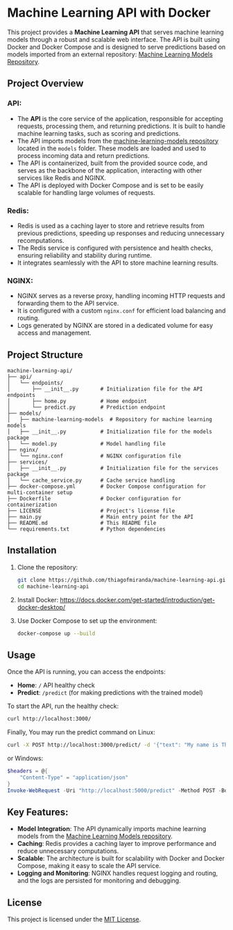 # Machine Learning API with Docker

This project provides a **Machine Learning API** that serves machine learning models through a robust and scalable web interface. The API is built using Docker and Docker Compose and is designed to serve predictions based on models imported from an external repository: [Machine Learning Models Repository](https://github.com/thiagofmiranda/machine-learning-models).

## Project Overview

### **API**:
   - The **API** is the core service of the application, responsible for accepting requests, processing them, and returning predictions. It is built to handle machine learning tasks, such as scoring and predictions.
   - The API imports models from the [machine-learning-models repository](https://github.com/thiagofmiranda/machine-learning-models) located in the `models` folder. These models are loaded and used to process incoming data and return predictions.
   - The API is containerized, built from the provided source code, and serves as the backbone of the application, interacting with other services like Redis and NGINX.
   - The API is deployed with Docker Compose and is set to be easily scalable for handling large volumes of requests.

### **Redis**:
   - Redis is used as a caching layer to store and retrieve results from previous predictions, speeding up responses and reducing unnecessary recomputations.
   - The Redis service is configured with persistence and health checks, ensuring reliability and stability during runtime.
   - It integrates seamlessly with the API to store machine learning results.

### **NGINX**:
   - NGINX serves as a reverse proxy, handling incoming HTTP requests and forwarding them to the API service.
   - It is configured with a custom `nginx.conf` for efficient load balancing and routing.
   - Logs generated by NGINX are stored in a dedicated volume for easy access and management.

## Project Structure

```
machine-learning-api/
├── api/
│   └── endpoints/
│       ├── __init__.py       # Initialization file for the API endpoints
│       ├── home.py           # Home endpoint
│       └── predict.py        # Prediction endpoint
├── models/
│   ├── machine-learning-models  # Repository for machine learning models
│   ├── __init__.py           # Initialization file for the models package
│   └── model.py              # Model handling file
├── nginx/
│   └── nginx.conf            # NGINX configuration file
├── services/
│   ├── __init__.py           # Initialization file for the services package
│   └── cache_service.py      # Cache service handling
├── docker-compose.yml        # Docker Compose configuration for multi-container setup
├── Dockerfile                # Docker configuration for containerization
├── LICENSE                   # Project's license file
├── main.py                   # Main entry point for the API
├── README.md                 # This README file
└── requirements.txt          # Python dependencies
```

## Installation

1. Clone the repository:
   ```bash
   git clone https://github.com/thiagofmiranda/machine-learning-api.git
   cd machine-learning-api
   ```

2. Install Docker:
    https://docs.docker.com/get-started/introduction/get-docker-desktop/

3. Use Docker Compose to set up the environment:
   ```bash
   docker-compose up --build
   ```

## Usage

Once the API is running, you can access the endpoints:
- **Home**: `/` API healthy check
- **Predict**: `/predict` (for making predictions with the trained model)

To start the API, run the healthy check:
```bash
curl http://localhost:3000/
```

Finally, You may run the predict command on Linux:
```bash
curl -X POST http://localhost:3000/predict/ -d '{"text": "My name is Thiago"}' 
```
or Windows:
```powershell
$headers = @{
    "Content-Type" = "application/json"
}
Invoke-WebRequest -Uri "http://localhost:5000/predict" -Method POST -Body '{"text": "My name is Thiago"}' -Headers $headers
```

## Key Features:

- **Model Integration**: The API dynamically imports machine learning models from the [Machine Learning Models repository](https://github.com/thiagofmiranda/machine-learning-models).
- **Caching**: Redis provides a caching layer to improve performance and reduce unnecessary computations.
- **Scalable**: The architecture is built for scalability with Docker and Docker Compose, making it easy to scale the API service.
- **Logging and Monitoring**: NGINX handles request logging and routing, and the logs are persisted for monitoring and debugging.

## License

This project is licensed under the [MIT License](LICENSE).
